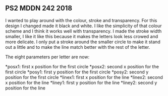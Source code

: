 ## PS2 MDDN 242 2018

I wanted to play around with the colour, stroke and transparency. For this design I changed made it black and white. I like the simplicity of that colour scheme and I think it works well with transparency.  I made the stroke width smaller, I like it like this because it makes the letters look less crowed and more delicate. I only put a stroke around the smaller circle to make it stand out a little and to make the line match better with the rest of the letter.

The eight parameters per letter are now:

*posx1: first x position for the first circle
*posx2: second x position for the first circle
*posy1: first y position for the first circle
*posy2: second y position for the first circle
*linex1: first x position for the line
*linex2: second x position for the line
*liney1: first y position for the line
*liney2: second y position for the line